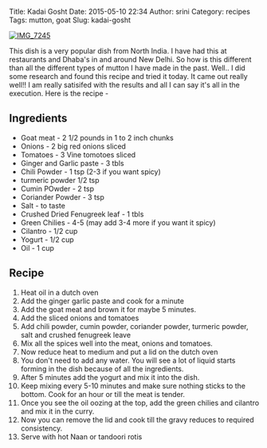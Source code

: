 Title: Kadai Gosht
Date: 2015-05-10 22:34
Author: srini
Category: recipes
Tags: mutton, goat
Slug: kadai-gosht

[![IMG_7245]({filename}/wp-content/uploads/2015/05/IMG_7245.jpg)]({filename}/wp-content/uploads/2015/05/IMG_7245.jpg)

This dish is a very popular dish from North India. I have had this at restaurants and Dhaba's in and around New Delhi. So how is this different than all the different types of mutton I have made in the past. Well.. I did some research and found this recipe and tried it today. It came out really well!! I am really satisifed with the results and all I can say it's all in the execution. Here is the recipe -

Ingredients
----------- 

* Goat meat - 2 1/2 pounds in 1 to 2 inch chunks
* Onions - 2 big red onions sliced
* Tomatoes - 3 Vine tomotoes sliced
* Ginger and Garlic paste - 3 tbls
* Chili Powder - 1 tsp (2-3 if you want spicy)
* turmeric powder 1/2 tsp
* Cumin POwder - 2 tsp
* Coriander Powder - 3 tsp
* Salt - to taste
* Crushed Dried Fenugreek leaf - 1 tbls
* Green Chilies - 4-5 (may add 3-4 more if you want it spicy)
* Cilantro - 1/2 cup
* Yogurt - 1/2 cup
* Oil - 1 cup

Recipe
------

1. Heat oil in a dutch oven
2. Add the ginger garlic paste and cook for a minute
3. Add the goat meat and brown it for maybe 5 minutes.
4. Add the sliced onions and tomatoes
5. Add chili powder, cumin powder, coriander powder, turmeric powder, salt and crushed fenugreek leave
6. Mix all the spices well into the meat, onions and tomatoes.
7. Now reduce heat to medium and put a lid on the dutch oven
8. You don't need to add any water. You will see a lot of liquid starts forming in the dish because of all the ingredients.
9. After 5 minutes add the yogurt and mix it into the dish. 
10. Keep mixing every 5-10 minutes and make sure nothing sticks to the bottom. Cook for an hour or till the meat is tender.
9. Once you see the oil oozing at the top, add the green chilies and cilantro and mix it in the curry.
10. Now you can remove the lid and cook till the gravy reduces to required consistency. 
11. Serve with hot Naan or tandoori rotis
